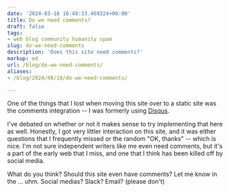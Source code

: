 ```yaml
---
date: '2024-03-18 16:48:33.469324+00:00'
title: Do we need comments?
draft: false
tags:
- web blog community humanity spam
slug: do-we-need-comments
description: 'Does this site need comments?'
markup: md
url: /blog/do-we-need-comments/
aliases:
- /blog/2024/48/18/do-we-need-comments/

---
```


One of the things that I lost when moving this site over to a static site was 
the comments integration -- I was formerly using [Disqus](https://disqus.com/).  

I've debated on whether or not it makes sense to try implementing that here as well. Honestly, I got very littler interaction on this site, and it was either questions that I frequently missed or the random "OK, thanks" -- which is nice. I'm not sure independent writers like me even need comments, but it's a part of the early web that I miss, and one that I think has been killed off by social media. 

What do you think? Should this site even have comments? Let me know in the ... uhm. Social medias? Slack? Email? (please don't)